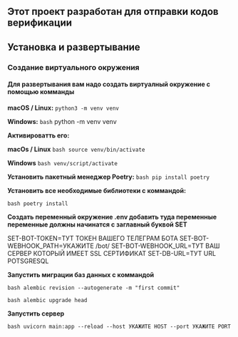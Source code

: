 ## Этот проект разработан для отправки кодов верификации

## Установка и развертывание

### Создание виртуального окружения

#### Для развертывания вам надо создать виртуалный окружение c помощью комманды

**macOS / Linux:**
```python3 -m venv venv```

**Windows:**
`bash` python -m venv venv

**Активироватть его:**

**macOs / Linux**
```bash source venv/bin/activate ```

**Windows**
```bash venv/script/activate ```

**Установить пакетный менеджер Poetry:**
```bash pip install poetry ```

**Установить все необходимые библиотеки с коммандой:**

```bash poetry install ```


**Coздать переменный окружение .env добавить туда переменные переменные должны начинатся с заглавный буквой SET**

SET-BOT-TOKEN=ТУТ ТОКЕН ВАШЕГО ТЕЛЕГРАМ БОТА
SET-BOT-WEBHOOK_PATH=УКАЖИТЕ /bot/
SET-BOT-WEBHOOK_URL=ТУТ ВАШ СЕРВЕР КОТОРЫЙ ИМЕЕТ SSL СЕРТИФИКАТ
SET-DB-URL=ТУТ URL POTSGRESQL

**Запустить миграции баз данных с коммандой**

```bash alembic revision --autogenerate -m "first commit" ```

```bash alembic upgrade head```

**Запустить сервер**

```bash uvicorn main:app --reload --host УКАЖИТЕ HOST --port УКАЖИТЕ PORT```